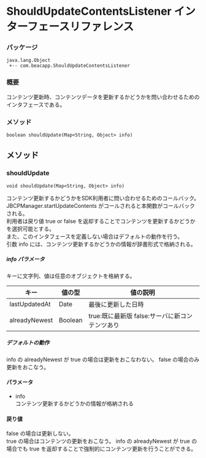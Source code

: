 ShouldUpdateContentsListener インターフェースリファレンス
=========================================================


### パッケージ
    java.lang.Object
     +-- com.beacapp.ShouldUpdateContentsListener


### 概要

コンテンツ更新時、コンテンツデータを更新するかどうかを問い合わせるためのインタフェースである。



### メソッド

    boolean shouldUpdate(Map<String, Object> info)


メソッド
--------

### shouldUpdate

```````````````````````````````````````````
void shouldUpdate(Map<String, Object> info)
```````````````````````````````````````````


コンテンツ更新するかどうかをSDK利用者に問い合わせるためのコールバック。  
JBCPManager.startUpdateContents がコールされると本関数がコールバックされる。  
利用者は戻り値 true or false を返却することでコンテンツを更新するかどうかを選択可能とする。  
また、このインタフェースを定義しない場合はデフォルトの動作を行う。  
引数 info には、コンテンツ更新するかどうかの情報が辞書形式で格納される。  

##### info パラメータ
キーに文字列、値は任意のオブジェクトを格納する。  

|キー               |値の型   |値の説明                                      |
|-------------------|---------|----------------------------------------------|
|lastUpdatedAt      |Date     |最後に更新した日時                            |
|alreadyNewest      |Boolean  |true:既に最新版  false:サーバに新コンテンツあり |


##### デフォルトの動作

info の alreadyNewest が true の場合は更新をおこなわない。 false の場合のみ更新をおこなう。



#### パラメータ
- info  
 コンテンツ更新するかどうかの情報が格納される


#### 戻り値
false の場合は更新しない。  
true の場合はコンテンツの更新をおこなう。
info の alreadyNewest が true の場合でも true を返却することで強制的にコンテンツ更新を行うことができる。
